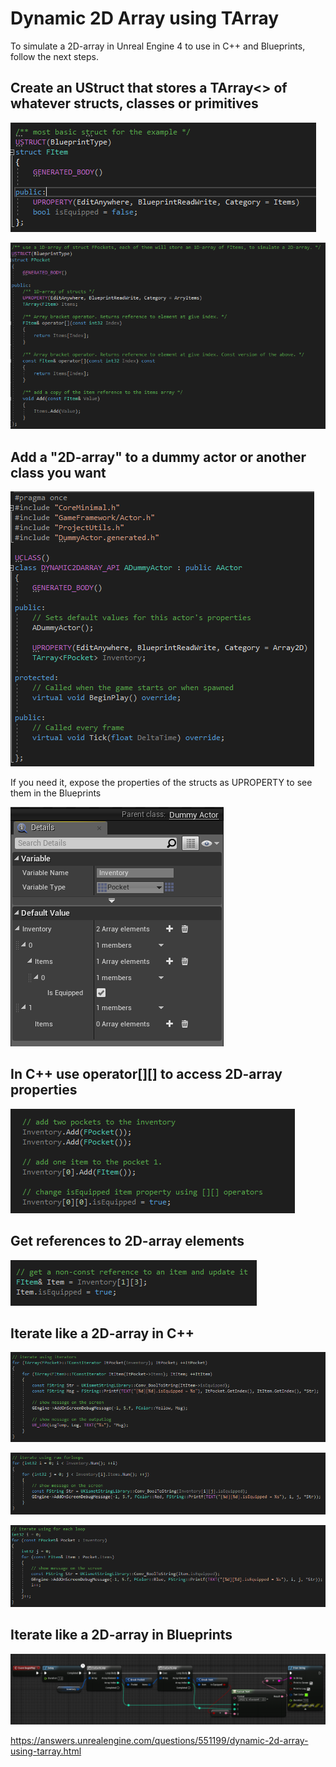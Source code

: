 # Dynamic 2D Array using TArray

To simulate a 2D-array in Unreal Engine 4 to use in C++ and Blueprints, follow the next steps.

## Create an UStruct that stores a TArray<> of whatever structs, classes or primitives

![alt text](Images/FItem.PNG)

![alt text](Images/FPocket.PNG)

## Add a "2D-array" to a dummy actor or another class you want

![alt text](Images/ADummyActor.PNG)

If you need it, expose the properties of the structs as UPROPERTY to see them in the Blueprints

![alt text](Images/BP_InventoryDetails.PNG)

## In C++ use operator[][] to access 2D-array properties

![alt text](Images/AddItems.PNG)

## Get references to 2D-array elements

![alt text](Images/UseOperators.PNG)

## Iterate like a 2D-array in C++

![alt text](Images/Iterate.PNG)

![alt text](Images/IterateRaw.PNG)

![alt text](Images/IterateEach.PNG)

## Iterate like a 2D-array in Blueprints

![alt text](Images/BP_Iterate.PNG)

https://answers.unrealengine.com/questions/551199/dynamic-2d-array-using-tarray.html
